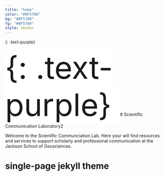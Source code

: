 ```yaml
---
title: "home"
color: "#BF5700"
bg: "#BF5700"
fg: "#BF5700"
style: center
---
```



{: .text-purple}

<span class="fa-stack subtlecircle" style="font-size:100px; background:white">
  <i class="fa fa-circle fa-stack-2x text-white"></i>
  <i class="fa fa-bicycle fa-stack-1x text-orange"></i>
{: .text-purple}
</span>
# Scientific Communication Laboratory2

Welcome to the Scientific Communciation Lab.  Here your will find resources and services to support scholarly and professional communication at the Jackson School of Geosciences.


# single-page jekyll theme

